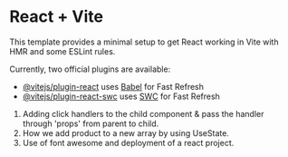 # React + Vite

This template provides a minimal setup to get React working in Vite with HMR and some ESLint rules.

Currently, two official plugins are available:

- [@vitejs/plugin-react](https://github.com/vitejs/vite-plugin-react/blob/main/packages/plugin-react/README.md) uses [Babel](https://babeljs.io/) for Fast Refresh
- [@vitejs/plugin-react-swc](https://github.com/vitejs/vite-plugin-react-swc) uses [SWC](https://swc.rs/) for Fast Refresh

<!-- EMA-JOHN project Step-1 (What we learn) -->

1. Adding click handlers to the child component & pass the handler through 'props' from parent to child.
2. How we add product to a new array by using UseState.
3. Use of font awesome and deployment of a react project.
